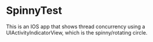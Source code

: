 # SpinnyTest
This is an IOS app that shows thread concurrency using a UIActivityIndicatorView, which is the spinny/rotating circle.
